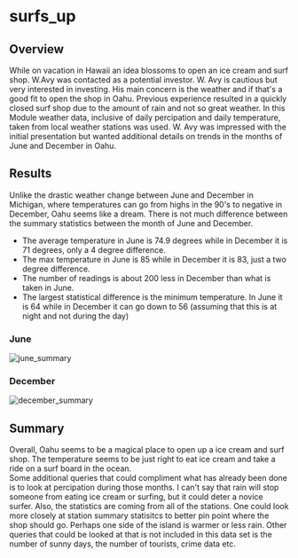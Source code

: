 # surfs_up

## Overview 
While on vacation in Hawaii an idea blossoms to open an ice cream and surf shop.  W.Avy was contacted as a potential investor.  W. Avy is cautious but very interested in investing.  His main concern is the weather and if that's a good fit to open the shop in Oahu.  Previous experience resulted in a quickly closed surf shop due to the amount of rain and not so great weather.  In this Module weather data, inclusive of daily percipation and daily temperature, taken from local weather stations was used.  W. Avy was impressed with the initial presentation but wanted additional details on trends in the months of June and December in Oahu.  

## Results
Unlike the drastic weather change between June and December in Michigan, where temperatures can go from highs in the 90's to negative in December, Oahu seems like a dream.  There is not much difference between the summary statistics between the month of June and December. 
- The average temperature in June is 74.9 degrees while in December it is 71 degrees, only a 4 degree difference.
- The max temperature in June is 85 while in December it is 83, just a two degree difference. 
- The number of readings is about 200 less in December than what is taken in June.
- The largest statistical difference is the minimum temperature.  In June it is 64 while in December it can go down to 56 (assuming that this is at night and not during the day)
    
### June
![june_summary](https://user-images.githubusercontent.com/90973718/142775469-ad12ee08-0d86-44e7-980b-48e7185d8a1b.png)

### December
![december_summary](https://user-images.githubusercontent.com/90973718/142775515-5fea0b86-d4fa-4bc0-a3a1-62a97ac93872.png)

## Summary
Overall, Oahu seems to be a magical place to open up a ice cream and surf shop.  The temperature seems to be just right to eat ice cream and take a ride on a surf board in the ocean.  
Some additional queries that could compliment what has already been done is to look at percipation during those months.  I can't say that rain will stop someone from eating ice cream or surfing, but it could deter a novice surfer.  Also, the statistics are coming from all of the stations.  One could look more closely at station summary statisitcs to better pin point where the shop should go.  Perhaps one side of the island is warmer or less rain.  Other queries that could be looked at that is not included in this data set is the number of sunny days, the number of tourists, crime data etc.  

